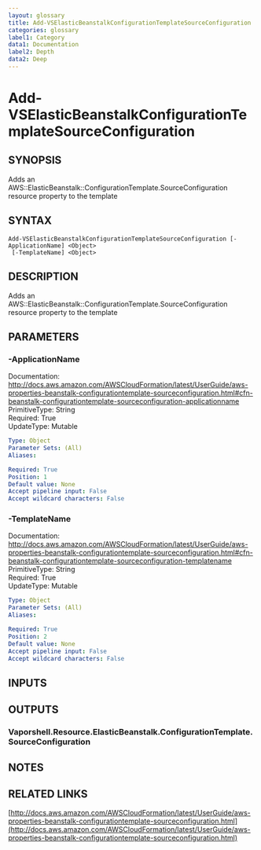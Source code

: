 ```yaml
---
layout: glossary
title: Add-VSElasticBeanstalkConfigurationTemplateSourceConfiguration
categories: glossary
label1: Category
data1: Documentation
label2: Depth
data2: Deep
---
```


# Add-VSElasticBeanstalkConfigurationTemplateSourceConfiguration

## SYNOPSIS
Adds an AWS::ElasticBeanstalk::ConfigurationTemplate.SourceConfiguration resource property to the template

## SYNTAX

```
Add-VSElasticBeanstalkConfigurationTemplateSourceConfiguration [-ApplicationName] <Object>
 [-TemplateName] <Object>
```

## DESCRIPTION
Adds an AWS::ElasticBeanstalk::ConfigurationTemplate.SourceConfiguration resource property to the template

## PARAMETERS

### -ApplicationName
Documentation: http://docs.aws.amazon.com/AWSCloudFormation/latest/UserGuide/aws-properties-beanstalk-configurationtemplate-sourceconfiguration.html#cfn-beanstalk-configurationtemplate-sourceconfiguration-applicationname    
PrimitiveType: String    
Required: True    
UpdateType: Mutable

```yaml
Type: Object
Parameter Sets: (All)
Aliases: 

Required: True
Position: 1
Default value: None
Accept pipeline input: False
Accept wildcard characters: False
```

### -TemplateName
Documentation: http://docs.aws.amazon.com/AWSCloudFormation/latest/UserGuide/aws-properties-beanstalk-configurationtemplate-sourceconfiguration.html#cfn-beanstalk-configurationtemplate-sourceconfiguration-templatename    
PrimitiveType: String    
Required: True    
UpdateType: Mutable

```yaml
Type: Object
Parameter Sets: (All)
Aliases: 

Required: True
Position: 2
Default value: None
Accept pipeline input: False
Accept wildcard characters: False
```

## INPUTS

## OUTPUTS

### Vaporshell.Resource.ElasticBeanstalk.ConfigurationTemplate.SourceConfiguration

## NOTES

## RELATED LINKS

[http://docs.aws.amazon.com/AWSCloudFormation/latest/UserGuide/aws-properties-beanstalk-configurationtemplate-sourceconfiguration.html](http://docs.aws.amazon.com/AWSCloudFormation/latest/UserGuide/aws-properties-beanstalk-configurationtemplate-sourceconfiguration.html)

